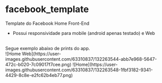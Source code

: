 # facebook_template
 Template do Facebook Home Front-End<br>
  <ul>
    <li> Possui responsividade para mobile (android apenas testado) e Web</li>
  </ul>
  <br>
 Segue exemplo abaixo de prints do app.
 <br>
![Home Web](https://user-images.githubusercontent.com/63310837/132263544-abb7e968-5647-472c-b020-7c09017f7cee.png)
![Home](https://user-images.githubusercontent.com/63310837/132263548-1fbf3182-9341-4429-8c8e-e2fc62b4eb77.png)
